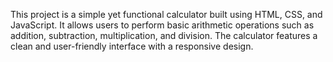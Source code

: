   This project is a simple yet functional calculator built using HTML, CSS, and JavaScript. It allows users to perform basic arithmetic operations such as addition, subtraction, multiplication, and division. The calculator features a clean and user-friendly interface with a responsive design.

